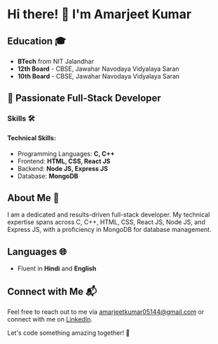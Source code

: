 # Hi there! 👋 I'm Amarjeet Kumar

## Education 🎓
- **BTech** from NIT Jalandhar
- **12th Board** - CBSE, Jawahar Navodaya Vidyalaya Saran
- **10th Board** - CBSE, Jawahar Navodaya Vidyalaya Saran

## 🚀 Passionate Full-Stack Developer

### Skills 🛠️
#### Technical Skills:
- Programming Languages: **C, C++**
- Frontend: **HTML, CSS, React JS**
- Backend: **Node JS, Express JS**
- Database: **MongoDB**

## About Me 🌟

I am a dedicated and results-driven full-stack developer. My technical expertise spans across C, C++, HTML, CSS, React JS, Node JS, and Express JS, with a proficiency in MongoDB for database management.

## Languages 🌐
- Fluent in **Hindi** and **English**

## Connect with Me 📬
Feel free to reach out to me via amarjeetkumar05144@gmail.com or connect with me on [LinkedIn](https://www.linkedin.com/in/amarjeet-kumar-885968201).

Let's code something amazing together! 🚀
